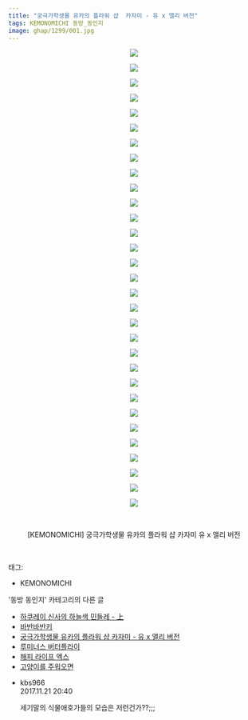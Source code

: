 ```yaml
---
title: "궁극가학생물 유카의 플라워 샵  카자미 - 유 x 앨리 버전"
tags: KEMONOMICHI 동방_동인지
image: ghap/1299/001.jpg
---
```

<div class="article">
<p style="text-align: center; clear: none; float: none;"><img src="{{ site.nasurl }}/ghap/1299/001.jpg"/></p>
<p style="text-align: center; clear: none; float: none;"><img src="{{ site.nasurl }}/ghap/1299/002.jpg"/></p>
<p style="text-align: center; clear: none; float: none;"><img src="{{ site.nasurl }}/ghap/1299/003.jpg"/></p>
<p style="text-align: center; clear: none; float: none;"><img src="{{ site.nasurl }}/ghap/1299/004.jpg"/></p>
<p style="text-align: center; clear: none; float: none;"><img src="{{ site.nasurl }}/ghap/1299/005.jpg"/></p>
<p style="text-align: center; clear: none; float: none;"><img src="{{ site.nasurl }}/ghap/1299/006.jpg"/></p>
<p style="text-align: center; clear: none; float: none;"><img src="{{ site.nasurl }}/ghap/1299/007.jpg"/></p>
<p style="text-align: center; clear: none; float: none;"><img src="{{ site.nasurl }}/ghap/1299/008.jpg"/></p>
<p style="text-align: center; clear: none; float: none;"><img src="{{ site.nasurl }}/ghap/1299/009.jpg"/></p>
<p style="text-align: center; clear: none; float: none;"><img src="{{ site.nasurl }}/ghap/1299/010.jpg"/></p>
<p style="text-align: center; clear: none; float: none;"><img src="{{ site.nasurl }}/ghap/1299/011.jpg"/></p>
<p style="text-align: center; clear: none; float: none;"><img src="{{ site.nasurl }}/ghap/1299/012.jpg"/></p>
<p style="text-align: center; clear: none; float: none;"><img src="{{ site.nasurl }}/ghap/1299/013.jpg"/></p>
<p style="text-align: center; clear: none; float: none;"><img src="{{ site.nasurl }}/ghap/1299/014.jpg"/></p>
<p style="text-align: center; clear: none; float: none;"><img src="{{ site.nasurl }}/ghap/1299/015.jpg"/></p>
<p style="text-align: center; clear: none; float: none;"><img src="{{ site.nasurl }}/ghap/1299/016.jpg"/></p>
<p style="text-align: center; clear: none; float: none;"><img src="{{ site.nasurl }}/ghap/1299/017.jpg"/></p>
<p style="text-align: center; clear: none; float: none;"><img src="{{ site.nasurl }}/ghap/1299/018.jpg"/></p>
<p style="text-align: center; clear: none; float: none;"><img src="{{ site.nasurl }}/ghap/1299/019.jpg"/></p>
<p style="text-align: center; clear: none; float: none;"><img src="{{ site.nasurl }}/ghap/1299/020.jpg"/></p>
<p style="text-align: center; clear: none; float: none;"><img src="{{ site.nasurl }}/ghap/1299/021.jpg"/></p>
<p style="text-align: center; clear: none; float: none;"><img src="{{ site.nasurl }}/ghap/1299/022.jpg"/></p>
<p style="text-align: center; clear: none; float: none;"><img src="{{ site.nasurl }}/ghap/1299/023.jpg"/></p>
<p style="text-align: center; clear: none; float: none;"><img src="{{ site.nasurl }}/ghap/1299/024.jpg"/></p>
<p style="text-align: center; clear: none; float: none;"><img src="{{ site.nasurl }}/ghap/1299/025.jpg"/></p>
<p style="text-align: center; clear: none; float: none;"><img src="{{ site.nasurl }}/ghap/1299/026.jpg"/></p>
<p style="text-align: center; clear: none; float: none;"><img src="{{ site.nasurl }}/ghap/1299/027.jpg"/></p>
<p style="text-align: center; clear: none; float: none;"><img src="{{ site.nasurl }}/ghap/1299/028.jpg"/></p>
<p style="text-align: center; clear: none; float: none;"><img src="{{ site.nasurl }}/ghap/1299/029.jpg"/></p>
<p style="text-align: center; clear: none; float: none;"><img src="{{ site.nasurl }}/ghap/1299/030.jpg"/></p>
<p style="text-align: center; clear: none; float: none;"><img src="{{ site.nasurl }}/ghap/1299/031.jpg"/></p>
<p style="text-align: center; clear: none; float: none;"><br/></p>
<p style="text-align: center; clear: none; float: none;">[KEMONOMICHI] 궁극가학생물 유카의 플라워 샵 카자미 유 x 앨리 버전</p>
<p><br/></p>
</div><div class="tagTrail">
<p>태그: </p>
<ul>
<li>KEMONOMICHI</li>
</ul>
</div><div class="another">
<p>'동방 동인지' 카테고리의 다른 글</p>
<ul>
<li><a href="/2016-08-02-ghap_1301">하쿠레이 신사의 하늘색 민들레 - 上</a></li>
<li><a href="/2016-08-01-ghap_1300">바반바반키</a></li>
<li><a href="/2016-08-01-ghap_1299">궁극가학생물 유카의 플라워 샵  카자미 - 유 x 앨리 버전</a></li>
<li><a href="/2016-08-01-ghap_1298">루미너스 버터플라이</a></li>
<li><a href="/2016-08-01-ghap_1297">해피 라이프 엑스</a></li>
<li><a href="/2016-08-01-ghap_1296">고양이를 주워오면</a></li>
</ul>
</div><div class="cb_module cb_fluid">
<div class="cb_wrt cb_profile">
<div class="comment">
<ul>
<li class="cb_thumb_off" id="comment15134538">
<div class="cb_comment_area">
<div class="cb_info_area">
<div class="cb_section">
<span class="cb_nick_name">kbs966</span>
</div>
<div class="cb_section">
<span class="cb_date">2017.11.21 20:40 </span>
</div>
</div>
<div class="cb_dsc_comment">
<p class="cb_dsc">
											세기말의 식물애호가들의 모습은 저런건가??;;;
										</p>
</div>
</div></li>
</ul>
</div>
</div><!-- commentList close -->
</div>